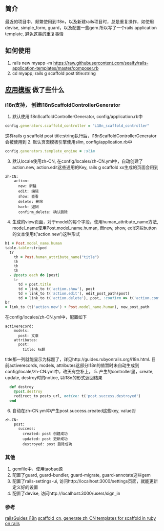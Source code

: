 ## 简介
最近的项目中，频繁使用到I18n，以及新建rails项目时，总是重复操作，如使用devise, simple_form, guard，以及配置一些gem.所以写了一个rails application template, 避免这类的重复事情

## 如何使用
1. rails new myapp -m https://raw.githubusercontent.com/seaify/rails-application-templates/master/composer.rb
2. cd myapp; rails g scaffold post title:string

## [应用模板](composer.rb) 做了些什么
### i18n支持， 创建I18nScaffoldControllerGenerator
1. 默认使用I18nScaffoldControllerGenerator, config/application.rb中
```ruby
config.generators.scaffold_controller = "i18n_scaffold_controller"
```
这样rails g scaffold post title:string执行后，I18nScaffoldControllerGenerator会被使用到
2. 默认页面模板引擎使用slim, config/application.rb中
```ruby
config.generators.template_engine = :slim
```
3. 默认locale使用zh-CN, 在config/locales/zh-CN.yml中，自动创建了action.new, action.edit这些通用的Key, rails g scaffold xx生成的页面会用到
```
zh-CN:
	action:
	  new: 新建
      edit: 编辑
      show: 查看
      delete: 删除
      back: 返回
      confirm_delete: 确认删除
```
4. 生成的view页面，对于model的每个字段，使用human_attribute_name方法, model_name使用Post.model_name.human, 而new, show, edit这些button的文本使用t('action.new')这种形式
```ruby
h1 = Post.model_name.human
table.table-striped
  tr
    th = Post.human_attribute_name("title")
    th
    th
    th
  - @posts.each do |post|
    tr
      td = post.title
      td = link_to t('action.show'), post
      td = link_to t('action.edit'), edit_post_path(post)
      td = link_to t('action.delete'), post, :confirm => t('action.confirm_delete'), :method => :delete
br
= link_to (t('action.new') + Post.model_name.human), new_post_path
```
在config/locales/zh-CN.yml中，配置如下
```
activerecord:
	models:
	  post: 文章
	attributes:
	  post:
	    title: 标题
```
title那一列就能显示为标题了，详见http://guides.rubyonrails.org/i18n.html. 目前activerecords, models, attributes这部分I18n的值暂时未自动生成到config/locale/zh-CN.yml中，改天有空补上。
5. 产生的controller里，create, update, destroy时的notice, 以i18n的形式返回结果
```ruby
  def destroy
    @post.destroy
    redirect_to posts_url, notice: t('post.success.destroyed')
  end
```
6. 自动在zh-CN.yml中产生post.success.created这些key, value对
```
zh-CN:
	post:
	  success:
	    created: post 创建成功
		updated: post 更新成功
		destroyed: post 删除成功
```

### 其他
1. gemfile中，使用taobao源
2. 配置了guard, guard-bundler, guard-migrate, guard-annotate这些gem
3. 配置了rails-settings-ui, 访问http://localhost:3000/settings页面，就能更新定义好的设置
4. 配置了devise, 访问http://localhost:3000/users/sign_in

### 参考
[railsGuides i18n](http://guides.rubyonrails.org/i18n.html)
[scaffold_cn, generate zh_CN templates for scaffold in ruby on rails](https://github.com/homeway/scaffold_cn)
